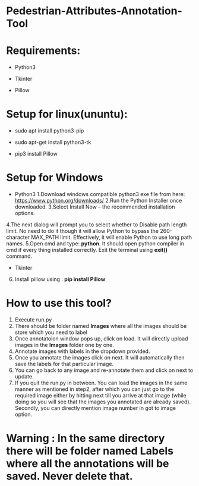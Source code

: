 # Pedestrian-Attributes-Annotation-Tool

# Requirements:

* Python3

* Tkinter

* Pillow

# Setup for linux(ununtu):

* sudo apt install python3-pip

* sudo apt-get install python3-tk

* pip3 install Pillow

# Setup for Windows

* Python3 
1.Download windows compatible python3 exe file from here: https://www.python.org/downloads/
2.Run the Python Installer once downloaded. 
3.Select Install Now – the recommended installation options.

4.The next dialog will prompt you to select whether to Disable path length limit. No need to do it though it will allow Python to bypass the 260-character MAX_PATH limit. Effectively, it will enable Python to use long path names.
5.Open cmd and type: **python**. It should open python compiler in cmd if every thing installed correctly. Exit the terminal using **exit()** command.

* Tkinter
6. Install pillow using : **pip install Pillow**

# How to use this tool?

1. Execute run.py 
2. There should be folder named **Images** where all the images should be store which you need to label
3. Once annotatoion window pops up, click on load. It will directly upload images in the **Images** folder one by one.
4. Annotate images with labels in the dropdown provided.
5. Once you annotate the images click on next. It will automatically then save the labels for that particular image.
6. You can go back to any image and re-annotate them and click on next to update.
7. If you quit the run.py in between. You can load the images in the same manner as mentioned in step2, after which you can just go to the required image either by hitting next      till you arrive at that image (while doing so you will see that the images you annotated are already saved). Secondly, you can directly mention image number in got to image        option.

# Warning : In the same directory there will be folder named Labels where all the annotations will be saved. Never delete that.
